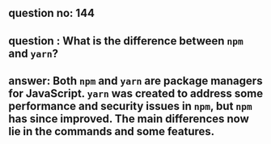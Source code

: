 
      
## question no: 144

## question : What is the difference between `npm` and `yarn`?

## answer: Both `npm` and `yarn` are package managers for JavaScript. `yarn` was created to address some performance and security issues in `npm`, but `npm` has since improved. The main differences now lie in the commands and some features.
      